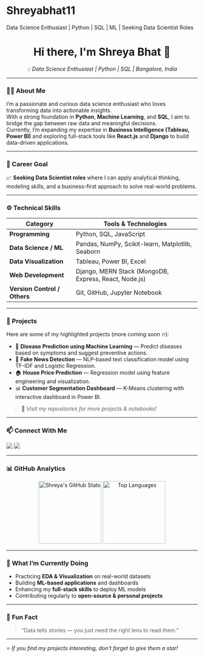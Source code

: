# Shreyabhat11
Data Science Enthusiast | Python | SQL | ML | Seeking Data Scientist Roles

<h1 align="center">Hi there, I'm Shreya Bhat 👋</h1>

<p align="center">
  <em>💡 Data Science Enthusiast | Python | SQL | Bangalore, India</em>
</p>

---

### 👩‍💻 About Me
I’m a passionate and curious data science enthusiast who loves transforming data into actionable insights.  
With a strong foundation in **Python**, **Machine Learning**, and **SQL**, I aim to bridge the gap between raw data and meaningful decisions.  
Currently, I’m expanding my expertise in **Business Intelligence (Tableau, Power BI)** and exploring full-stack tools like **React.js** and **Django** to build data-driven applications.

---

### 🎯 Career Goal
📈 **Seeking Data Scientist roles** where I can apply analytical thinking, modeling skills, and a business-first approach to solve real-world problems.

---

### ⚙️ Technical Skills
| Category | Tools & Technologies |
|-----------|----------------------|
| **Programming** | Python, SQL, JavaScript |
| **Data Science / ML** | Pandas, NumPy, Scikit-learn, Matplotlib, Seaborn |
| **Data Visualization** | Tableau, Power BI, Excel |
| **Web Development** | Django, MERN Stack (MongoDB, Express, React, Node.js) |
| **Version Control / Others** | Git, GitHub, Jupyter Notebook |

---

### 🚀 Projects
Here are some of my highlighted projects (more coming soon 🔥):
- 🧠 **Disease Prediction using Machine Learning** — Predict diseases based on symptoms and suggest preventive actions.  
- 📰 **Fake News Detection** — NLP-based text classification model using TF-IDF and Logistic Regression.  
- 🏠 **House Price Prediction** — Regression model using feature engineering and visualization.  
- 📊 **Customer Segmentation Dashboard** — K-Means clustering with interactive dashboard in Power BI.

> 📌 *Visit my repositories for more projects & notebooks!*

---

### 📫 Connect With Me
<p align="left">
  <a href="mailto:shreyabhat545@gmail.com"><img src="https://img.shields.io/badge/Email-D14836?style=for-the-badge&logo=gmail&logoColor=white" /></a>
  <a href="https://www.linkedin.com/in/shreya-bhat-3169b1248/"><img src="https://img.shields.io/badge/LinkedIn-0077B5?style=for-the-badge&logo=linkedin&logoColor=white" /></a>
</p>

---

### 📊 GitHub Analytics
<p align="center">
  <img src="https://github-readme-stats.vercel.app/api?username=shreyabhat&show_icons=true&theme=radical" alt="Shreya's GitHub Stats" height="165"/>
  <img src="https://github-readme-stats.vercel.app/api/top-langs/?username=shreyabhat&layout=compact&theme=radical" alt="Top Languages" height="165"/>
</p>

---

### 🌱 What I’m Currently Doing
- Practicing **EDA & Visualization** on real-world datasets  
- Building **ML-based applications** and dashboards  
- Enhancing my **full-stack skills** to deploy ML models  
- Contributing regularly to **open-source & personal projects**

---

### 🧩 Fun Fact
> "Data tells stories — you just need the right lens to read them."

---

⭐️ *If you find my projects interesting, don’t forget to give them a star!*
